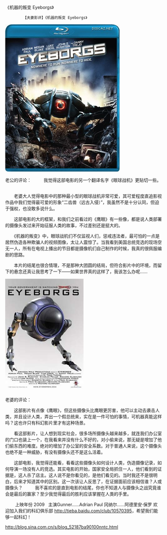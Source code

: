 《机器的叛变 Eyeborgs》

			【夫妻影评】《机器的叛变 Eyeborgs》

![](./img/52187ba9t99f2db60616d&690.jpg)

老公的评论：
 
　　我觉得这部电影的另一个翻译名字《眼球战机》更贴切一些。
 

　　老婆大人觉得电影中的那种最小型的眼球战机非常可爱，其可爱程度直追影视作品中我们觉得最可爱的形象“二齿兽（远古入侵）”，我虽然不是十分认同，但迫于强权，也没敢多说什么。
 

　　这部电影的大的框架，和我们之前看过的《鹰眼》有一些像，都是说人类部署的摄像头发过来开始征服人类的故事，不过差别还是挺大的。
 

　　《机器的叛变》中，眼球战机们不仅监视人们，惩戒违法者，最可怕的一点是居然伪造各种欺骗人的视频图像，太让人震惊了。当我看到美国总统竞选的现场空无一人，所有在电视上播出的节目都是摄像机们自己制作的时候，我真的很佩服编剧的思路。
 

　　本片的结尾也很合情理，不是那种大团圆的结局，但符合影片中的环境，而留下的悬念还真让我思考了一下——如果世界真的这样了，我该怎么办呢……
 

![](./img/52187ba9t75cb7c7cdf8b&690.jpg)

老婆的评论：
 

　　这部影片有点像《鹰眼》，但这些摄像头比鹰眼更厉害，他可以主动去袭击人类，并且设计人类，弄出一个假总统来，实在是一件可怕的事情，可机器真能这样吗？这也许只有科幻影片里才有这种场景。
 

　　看这部影片，让人想到现实社会，很多场所摄像头越来越多，就连我们办公室的门口也装上一个，在我看来并没有什么不好的，对小偷来说，那无疑是增加了他们偷东西的难度。绝对的增加了办公室的安全系数。对于普通人来说，这个摄像头也绝不是一种威胁，有没有摄像头还不是这么活着。
 

　　这部电影，我觉得还能看，看看这些摄像头如何设计人类，伪造摄像记录，如何导演一场没有人的竞选。其实电影的开始，国家安全局抓住一人，他们看到的证据是，这人杀了店主。这人说不是你看见的，是他们看见的。当时我还不是很明白，后来才知道其中的区别。这一次该让人反思了，在证据面前应该相信谁？人或摄像头？
 
　　我不喜欢的是直到电影的结尾，你也不知道人与摄像头之战究竟谁会是最后的赢家？至少我觉得最后的胜利应该掌握在人类的手里。

　　
上映年份
2009
 
主演Gunner……Adrian
Paul
冈纳尔……阿德里安·保罗
欢迎加入我们的科幻俱乐部 <a href="http://tieba.baidu.com/club/10570395">http://tieba.baidu.com/club/10570395</a>，希望我们能够一起科幻！							
		
http://blog.sina.com.cn/s/blog_52187ba90100nntc.html
